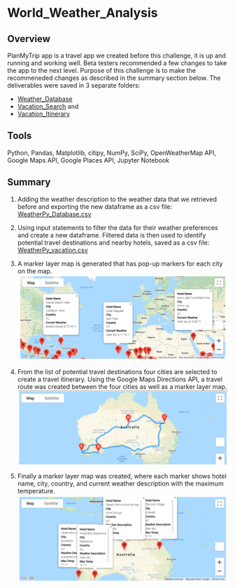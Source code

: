 # World_Weather_Analysis
## Overview
PlanMyTrip app is a travel app we created before this challenge, it is up and running and working well. Beta testers recommended a few changes to take the app to the next level. Purpose of this challenge is to make the recommeneded changes as described in the summary section below. 
The deliverables were saved in 3 separate folders:<br/>
* [Weather_Database](https://github.com/rmat112/World_Weather_Analysis/tree/main/Weather_Database)<br/>
* [Vacation_Search](https://github.com/rmat112/World_Weather_Analysis/tree/main/Vacation_Search) and<br/>
* [Vacation_Itinerary](https://github.com/rmat112/World_Weather_Analysis/tree/main/Vacation_Itinerary)

## Tools
Python, Pandas, Matplotlib, citipy, NumPy, SciPy, OpenWeatherMap API, Google Maps API, Google Places API, Jupyter Notebook

## Summary
1. Adding the weather description to the weather data that we retrieved before and exporting the new dataframe as a csv file:
[WeatherPy_Database.csv](https://github.com/rmat112/World_Weather_Analysis/blob/main/Weather_Database/WeatherPy_Database.csv)

2. Using input statements to filter the data for their weather preferences and create a new dataframe. Filtered data is then used to identify potential travel destinations and nearby hotels, saved as a csv file: 
[WeatherPy_vacation.csv](https://github.com/rmat112/World_Weather_Analysis/blob/main/Vacation_Search/WeatherPy_vacation.csv)

3.  A marker layer map is generated that has pop-up markers for each city on the map.
![WeatherPy_vacation_map.png](https://github.com/rmat112/World_Weather_Analysis/blob/main/Vacation_Search/WeatherPy_vacation_map.png)

4. From the list of potential travel destinations four cities are selected to create a travel itinerary. Using the Google Maps Directions API, a travel route was created between the four cities as well as a marker layer map.
 ![WeatherPy_travel_map.png](https://github.com/rmat112/World_Weather_Analysis/blob/main/Vacation_Itinerary/WeatherPy_travel_map.png)

5. Finally a marker layer map was created, where each marker shows hotel name, city, country, and current weather description with the maximum temperature.
![WeatherPy_travel_map_markers.png](https://github.com/rmat112/World_Weather_Analysis/blob/main/Vacation_Itinerary/WeatherPy_travel_map_markers.png)
